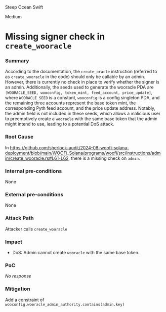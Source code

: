 Steep Ocean Swift

Medium

# Missing signer check in `create_wooracle`

### Summary

According to the documentation, the `create_oracle` instruction (referred to as `create_wooracle` in the code) should only be callable by an admin. However, there is currently no check in place to verify whether the signer is an admin. Additionally, the seeds used to generate the wooracle PDA are `[WOORACLE_SEED, wooconfig, token_mint, feed_account, price_update]`, where `WOORACLE_SEED` is a constant, `wooconfig` is a config singleton PDA, and the remaining three accounts represent the base token mint, the corresponding Pyth feed account, and the price update address. Notably, the admin field is not included in these seeds, which allows a malicious user to preemptively create a `wooracle` with the same base token that the admin might intend to use, leading to a potential DoS attack.

### Root Cause

In https://github.com/sherlock-audit/2024-08-woofi-solana-deployment/blob/main/WOOFi_Solana/programs/woofi/src/instructions/admin/create_wooracle.rs#L61-L62, there is a missing check on `admin`.

### Internal pre-conditions

None

### External pre-conditions

None

### Attack Path

Attacker calls `create_wooracle`

### Impact

- DoS: Admin cannot create `wooracle` with the same base token.

### PoC

_No response_

### Mitigation

Add a constraint of `wooconfig.wooracle_admin_authority.contains(admin.key)`